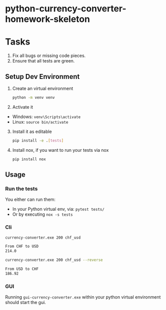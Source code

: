 # python-currency-converter-homework-skeleton

# Tasks

1. Fix all bugs or missing code pieces.
2. Ensure that all tests are green.

## Setup Dev Environment

1. Create an virtual environment 

    ```bash
    python -m venv venv
    ```

2. Activate it 
- Windows: `venv\Scripts\activate`
- Linux: `source bin/activate`

3. Install it as editable 

    ```bash
    pip install -e .[tests]
    ```
4. Install nox, if you want to run your tests via nox
    ```bash
    pip install nox
    ```


## Usage

### Run the tests
You either can run them:
 - In your Python virtual env, via: `pytest tests/`
 - Or by executing `nox -s tests`



### Cli

```bash
currency-converter.exe 200 chf_usd

From CHF to USD
214.0
```

```bash
currency-converter.exe 200 chf_usd --reverse

From USD to CHF
186.92
```

### GUI
Running `gui-currency-converter.exe` within your python virtual environment should start the gui.
